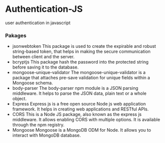 # Authentication-JS
user authentication in javascript


### Pakages
* jsonwebtoken	This package is used to create the expirable and robust string-based token, that helps in making the secure communication between client and the server.
* bcryptjs	This package hash the password into the protected string before saving it to the database.
* mongoose-unique-validator	The mongoose-unique-validator is a package that attaches pre-save validation for unique fields within a Mongoose schema.
* body-parser	The body-parser npm module is a JSON parsing middleware. It helps to parse the JSON data, plain text or a whole object.
* Express	Express js is a free open source Node js web application framework. It helps in creating web applications and RESTful APIs.
* CORS	This is a Node JS package, also known as the express js middleware. It allows enabling CORS with multiple options. It is available through the npm registry.
* Mongoose	Mongoose is a MongoDB ODM for Node. It allows you to interact with MongoDB database.